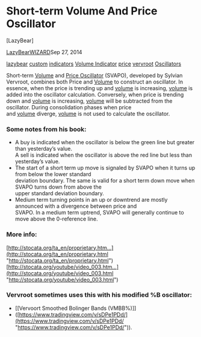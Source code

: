 # Short-term Volume And Price Oscillator 

[LazyBear]

[LazyBear](https://www.tradingview.com/u/LazyBear/)[WIZARD](https://www.tradingview.com/pine-wizards/ "Pine Wizard | Premium")Sep 27, 2014

[lazybear](https://www.tradingview.com/scripts/lazybear/) [custom](https://www.tradingview.com/scripts/custom/) [indicators](https://www.tradingview.com/scripts/indicators/) [Volume Indicator](https://www.tradingview.com/scripts/volume/) [price](https://www.tradingview.com/scripts/price/) [vervroot](https://www.tradingview.com/scripts/vervroot/) [Oscillators](https://www.tradingview.com/scripts/oscillator/)

Short-term [Volume](https://www.tradingview.com/scripts/volume/) and [Price Oscillator](https://www.tradingview.com/scripts/priceoscillator/) (SVAPO), developed by Sylvian Vervroot, combines both Price and [Volume](https://www.tradingview.com/scripts/volume/) to construct an oscillator. In essence, when the price is trending up and [volume](https://www.tradingview.com/scripts/volume/) is increasing, [volume](https://www.tradingview.com/scripts/volume/) is added into the oscillator calculation. Conversely, when price is trending down and [volume](https://www.tradingview.com/scripts/volume/) is increasing, [volume](https://www.tradingview.com/scripts/volume/) will be subtracted from the oscillator. During consolidation phases when price and [volume](https://www.tradingview.com/scripts/volume/) diverge, [volume](https://www.tradingview.com/scripts/volume/) is not used to calculate the oscillator.  
  
### Some notes from his book:  
- A buy is indicated when the oscillator is below the green line but greater than yesterday’s value.  
A sell is indicated when the oscillator is above the red line but less than yesterday’s value.  
- The start of a short term up move is signaled by SVAPO when it turns up from below the lower standard  
deviation boundary. The same is valid for a short term down move when SVAPO turns down from above the  
upper standard deviation boundary.  
- Medium term turning points in an up or downtrend are mostly announced with a divergence between price and  
SVAPO. In a medium term uptrend, SVAPO will generally continue to move above the 0-reference line.  
  
### More info:  
[http://stocata.org/ta_en/proprietary.htm...](http://stocata.org/ta_en/proprietary.html "http://stocata.org/ta_en/proprietary.html")  
[http://stocata.org/youtube/video_003.htm...](http://stocata.org/youtube/video_003.html "http://stocata.org/youtube/video_003.html")  
  
### Vervroot sometimes uses this with his modified %B oscillator:
- [[Vervoort Smoothed Bolinger Bands (VMBB%)]]
- ([https://www.tradingview.com/v/sDPe1PDd/](https://www.tradingview.com/v/sDPe1PDd/ "https://www.tradingview.com/v/sDPe1PDd/")).